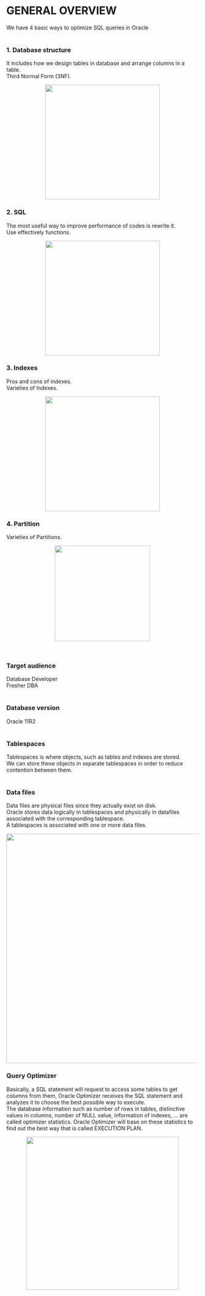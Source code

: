 # GENERAL OVERVIEW
We have 4 basic ways to optimize SQL queries in Oracle<br />
<br/>
  ### **1. Database structure**<br />
  It includes how we design tables in database and arrange columns in a table.<br />
  Third Normal Form (3NF).<br />
  <p align="center"><img src="https://i.imgur.com/PVr5no9.png" width="300" ></p>
  
  
  ### **2. SQL**<br />
  The most useful way to improve performance of codes is rewrite it.<br />
  Use effectively functions.<br />
  <p align="center"><img src="https://i.imgur.com/sKjm9pl.png" width="300"></p>
  
  
  ### **3. Indexes**<br />
  Pros and cons of indexes.<br />
  Varieties of Indexes.<br />
  <p align="center"><img src="https://i.imgur.com/m4TbsGN.png" width="300"></p>

  
  ### **4. Partition**<br />
  Varieties of Partitions.<br />
  <p align="center"><img src="https://i.imgur.com/DBNRC0T.png" width="250"></p>
<br/>

### **Target audience**<br />
Database Developer<br />
Fresher DBA<br />
<br/>

### **Database version**<br />
Oracle 11R2<br />
<br/>

### **Tablespaces**<br />
Tablespaces is where objects, such as tables and indexes are stored.<br />
We can store these objects in separate tablespaces in order to reduce contention between them.<br />
<br/>

### **Data files**<br />
Data files are physical files since they actually exist on disk.<br />
Oracle stores data logically in tablespaces and physically in datafiles associated with the corresponding tablespace.<br />
A tablespaces is associated with one or more data files.<br />
<p align="center"><img src="https://i.imgur.com/hdxlCvc.png" width="600"></p>

### **Query Optimizer**<br />
Basically, a SQL statement will request to access some tables to get columns from them, Oracle Optimizer receives the SQL statement and analyzes it to choose the best possible way to execute.<br />
The database information such as number of rows in tables, distinctive values in columns, number of NULL value, information of indexes, ... are called optimizer statistics. Oracle Optimizer will base on these statistics to find out the best way that is called EXECUTION PLAN.<br />
<p align="center"><img src="https://i.imgur.com/Cnwi6Uv.png" width="400"></p>

